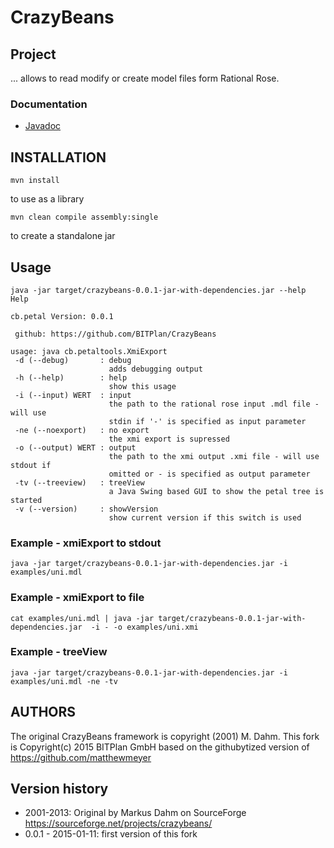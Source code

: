 CrazyBeans
==========

## Project 
... allows to read modify or create model files form Rational Rose. 

### Documentation
* [Javadoc](http://wolfgangfahl.github.io/CrazyBeans/apidocs/index.html)


## INSTALLATION
```
mvn install
```
to use as a library 

```
mvn clean compile assembly:single
```
to create a standalone jar

## Usage
```
java -jar target/crazybeans-0.0.1-jar-with-dependencies.jar --help
Help

cb.petal Version: 0.0.1

 github: https://github.com/BITPlan/CrazyBeans

usage: java cb.petaltools.XmiExport
 -d (--debug)       : debug
                      adds debugging output
 -h (--help)        : help
                      show this usage
 -i (--input) WERT  : input
                      the path to the rational rose input .mdl file - will use
                      stdin if '-' is specified as input parameter
 -ne (--noexport)   : no export
                      the xmi export is supressed
 -o (--output) WERT : output
                      the path to the xmi output .xmi file - will use stdout if
                      omitted or - is specified as output parameter
 -tv (--treeview)   : treeView
                      a Java Swing based GUI to show the petal tree is started
 -v (--version)     : showVersion
                      show current version if this switch is used
```                      

### Example - xmiExport to stdout
```
java -jar target/crazybeans-0.0.1-jar-with-dependencies.jar -i examples/uni.mdl 
```

### Example - xmiExport to file
```
cat examples/uni.mdl | java -jar target/crazybeans-0.0.1-jar-with-dependencies.jar  -i - -o examples/uni.xmi
```

### Example - treeView
```
java -jar target/crazybeans-0.0.1-jar-with-dependencies.jar -i examples/uni.mdl -ne -tv 
```

## AUTHORS
The original CrazyBeans framework is copyright (2001) M. Dahm. 
This fork is Copyright(c) 2015 BITPlan GmbH based on the githubytized version of https://github.com/matthewmeyer

## Version history
* 2001-2013: Original by Markus Dahm on SourceForge https://sourceforge.net/projects/crazybeans/
* 0.0.1 - 2015-01-11: first version of this fork